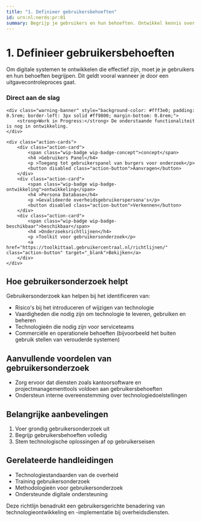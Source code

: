 ```yaml
---
title: "1. Definieer gebruikersbehoeften"
id: urn:nl:nerds:pr:01
summary: Begrijp je gebruikers en hun behoeften. Ontwikkel kennis over je gebruikers en wat dat betekent voor je technologieproject.
---
```


# 1. Definieer gebruikersbehoeften

Om digitale systemen te ontwikkelen die effectief zijn, moet je je gebruikers en hun behoeften begrijpen. Dit geldt vooral wanneer je door een uitgavecontroleproces gaat.

<div class="direct-aan-de-slag">
    <h3>Direct aan de slag</h3>

    <div class="warning-banner" style="background-color: #fff3e0; padding: 0.5rem; border-left: 3px solid #ff9800; margin-bottom: 0.8rem;">
        <strong>Work in Progress:</strong> De onderstaande functionaliteit is nog in ontwikkeling.
    </div>

    <div class="action-cards">
        <div class="action-card">
            <span class="wip-badge wip-badge-concept">concept</span>
            <h4 >Gebruikers Panel</h4>
            <p >Toegang tot gebruikerspanel van burgers voor onderzoek</p>
            <button disabled class="action-button">Aanvragen</button>
        </div>
        <div class="action-card">
            <span class="wip-badge wip-badge-ontwikkeling">ontwikkeling</span>
            <h4 >Persona Database</h4>
            <p >Gevalideerde overheidsgebruikerspersona's</p>
            <button disabled class="action-button">Verkennen</button>
        </div>
        <div class="action-card">
            <span class="wip-badge wip-badge-beschikbaar">beschikbaar</span>
            <h4 >Onderzoeksrichtlijnen</h4>
            <p >Toolkit voor gebruikersonderzoek</p>
            <a href="https://toolkittaal.gebruikercentraal.nl/richtlijnen/" class="action-button" target="_blank">Bekijken</a>
        </div>
    </div>
</div>

## Hoe gebruikersonderzoek helpt

Gebruikersonderzoek kan helpen bij het identificeren van:

- Risico's bij het introduceren of wijzigen van technologie
- Vaardigheden die nodig zijn om technologie te leveren, gebruiken en beheren
- Technologieën die nodig zijn voor serviceteams
- Commerciële en operationele behoeften (bijvoorbeeld het buiten gebruik stellen van verouderde systemen)

## Aanvullende voordelen van gebruikersonderzoek

- Zorg ervoor dat diensten zoals kantoorsoftware en projectmanagementtools voldoen aan gebruikersbehoeften
- Ondersteun interne overeenstemming over technologiedoelstellingen

## Belangrijke aanbevelingen

1. Voer grondig gebruikersonderzoek uit
2. Begrijp gebruikersbehoeften volledig
3. Stem technologische oplossingen af op gebruikerseisen

## Gerelateerde handleidingen

- Technologiestandaarden van de overheid
- Training gebruikersonderzoek
- Methodologieën voor gebruikersonderzoek
- Ondersteunde digitale ondersteuning

Deze richtlijn benadrukt een gebruikersgerichte benadering van technologieontwikkeling en -implementatie bij overheidsdiensten.
